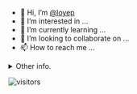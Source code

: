- 👋 Hi, I’m [@loyep](https://github.com/loyep)
- 👀 I’m interested in ...
- 🌱 I’m currently learning ...
- 💞️ I’m looking to collaborate on ...
- 📫 How to reach me ...

<details>
  <summary>Other info.</summary>
  <br>

<!--START_SECTION:waka-->

```txt
TypeScript       5 hrs 32 mins   ██████████▒░░░░░░░░░░░░░░   41.92 %
JSON             4 hrs 22 mins   ████████▒░░░░░░░░░░░░░░░░   33.11 %
JavaScript       56 mins         █▓░░░░░░░░░░░░░░░░░░░░░░░   07.10 %
Docker           38 mins         █▒░░░░░░░░░░░░░░░░░░░░░░░   04.88 %
YAML             25 mins         ▓░░░░░░░░░░░░░░░░░░░░░░░░   03.26 %
```

<!--END_SECTION:waka-->

</details>

![visitors](https://visitor-badge.glitch.me/badge?page_id=loyep.loyep)

